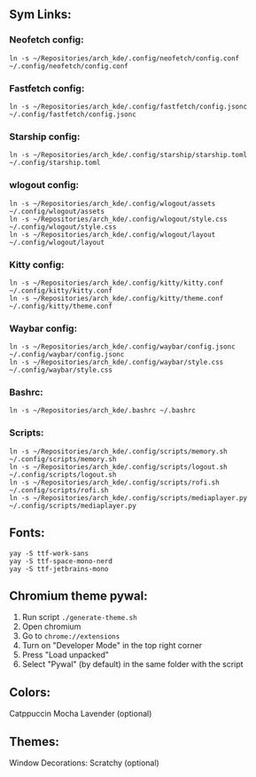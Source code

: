 ## Sym Links:

### Neofetch config:
```
ln -s ~/Repositories/arch_kde/.config/neofetch/config.conf ~/.config/neofetch/config.conf
```

### Fastfetch config:
```
ln -s ~/Repositories/arch_kde/.config/fastfetch/config.jsonc ~/.config/fastfetch/config.jsonc
```

### Starship config:
```
ln -s ~/Repositories/arch_kde/.config/starship/starship.toml ~/.config/starship.toml
```

### wlogout config:
```
ln -s ~/Repositories/arch_kde/.config/wlogout/assets ~/.config/wlogout/assets
ln -s ~/Repositories/arch_kde/.config/wlogout/style.css ~/.config/wlogout/style.css
ln -s ~/Repositories/arch_kde/.config/wlogout/layout ~/.config/wlogout/layout
```

### Kitty config:
```
ln -s ~/Repositories/arch_kde/.config/kitty/kitty.conf ~/.config/kitty/kitty.conf
ln -s ~/Repositories/arch_kde/.config/kitty/theme.conf ~/.config/kitty/theme.conf
```

### Waybar config:
```
ln -s ~/Repositories/arch_kde/.config/waybar/config.jsonc ~/.config/waybar/config.jsonc
ln -s ~/Repositories/arch_kde/.config/waybar/style.css ~/.config/waybar/style.css
```

### Bashrc:
```
ln -s ~/Repositories/arch_kde/.bashrc ~/.bashrc
```

### Scripts:
```
ln -s ~/Repositories/arch_kde/.config/scripts/memory.sh ~/.config/scripts/memory.sh
ln -s ~/Repositories/arch_kde/.config/scripts/logout.sh ~/.config/scripts/logout.sh
ln -s ~/Repositories/arch_kde/.config/scripts/rofi.sh ~/.config/scripts/rofi.sh
ln -s ~/Repositories/arch_kde/.config/scripts/mediaplayer.py ~/.config/scripts/mediaplayer.py

```

## Fonts:
```
yay -S ttf-work-sans
yay -S ttf-space-mono-nerd
yay -S ttf-jetbrains-mono
```

## Chromium theme pywal:
1. Run script ```./generate-theme.sh```
2. Open chromium
3. Go to ```chrome://extensions```
4. Turn on "Developer Mode" in the top right corner
5. Press "Load unpacked"
6. Select "Pywal" (by default) in the same folder with the script

## Colors:
Catppuccin Mocha Lavender (optional)

## Themes:
Window Decorations: Scratchy (optional)
